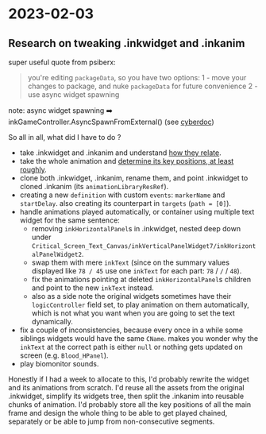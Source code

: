 # 2023-02-03

## Research on tweaking .inkwidget and .inkanim

super useful quote from psiberx:

> you're editing `packageData`, so you have two options:
> 1 - move your changes to package, and nuke `packageData` for future convenience
> 2 - use async widget spawning

note: async widget spawning ➡️ inkGameController.AsyncSpawnFromExternal() (see [cyberdoc](https://jac3km4.github.io/cyberdoc/#18366))

So all in all, what did I have to do ?

- take .inkwidget and .inkanim and understand [how they relate](./2023-01-31.md).
- take the whole animation and [determine its key positions, at least roughly](https://docs.google.com/spreadsheets/d/1OzIgx9kDBPvwAVIElCjWT6FRSRV2evFgyih8AILTmbI/edit?usp=sharing).
- clone both .inkwidget, .inkanim, rename them, and point .inkwidget to cloned .inkanim (its `animationLibraryResRef`).
- creating a new `definition` with custom `events`: `markerName` and `startDelay`.
  also creating its counterpart in `targets` (`path = [0]`).
- handle animations played automatically, or container using multiple text widget for the same sentence:
  - removing `inkHorizontalPanel`s in .inkwidget, nested deep down under `Critical_Screen_Text_Canvas/inkVerticalPanelWidget7/inkHorizontalPanelWidget2`.
  - swap them with mere `inkText` (since on the summary values displayed like `78 / 45` use one `inkText` for each part: `78` / `/` / `48`).
  - fix the animations pointing at deleted `inkHorizontalPanel`s children and point to the new `inkText` instead.
  - also as a side note the original widgets sometimes have their `logicController` field set, to play animation on them automatically, which is not what you want when you are going to set the text dynamically.
- fix a couple of inconsistencies, because every once in a while some siblings widgets would have the same `CName`. makes you wonder why the `inkText` at the correct path is either `null` or nothing gets updated on screen (e.g. `Blood_HPanel`).
- play biomonitor sounds.

Honestly if I had a week to allocate to this, I'd probably rewrite the widget and its animations from scratch.
I'd reuse all the assets from the original .inkwidget, simplify its widgets tree, then split the .inkanim into reusable chunks of animation.
I'd probably store all the key positions of all the main frame and design the whole thing to be able to get played chained, separately or be able to jump from non-consecutive segments.
